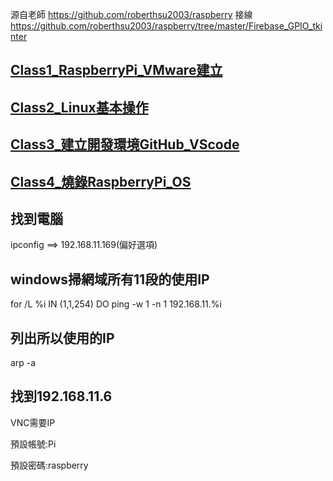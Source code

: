 源自老師 https://github.com/roberthsu2003/raspberry
接線 https://github.com/roberthsu2003/raspberry/tree/master/Firebase_GPIO_tkinter

## [Class1_RaspberryPi_VMware建立](./Class1_RaspberryPi_VMware建立)


## [Class2_Linux基本操作](./Class2_Linux基本操作)


## [Class3_建立開發環境GitHub_VScode](./Class3_建立開發環境GitHub_VScode)


## [Class4_燒錄RaspberryPi_OS](./Class4_燒錄RaspberryPi_OS)



## 找到電腦
ipconfig ==>  192.168.11.169(偏好選項)

## windows掃網域所有11段的使用IP
for /L %i IN (1,1,254) DO ping -w 1 -n 1 192.168.11.%i

## 列出所以使用的IP
arp -a

## 找到192.168.11.6
VNC需要IP

預設帳號:Pi

預設密碼:raspberry

```

